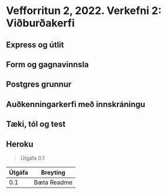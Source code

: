 # Vefforritun 2, 2022. Verkefni 2: Viðburðakerfi

## Express og útlit

## Form og gagnavinnsla

## Postgres grunnur

## Auðkenningarkerfi með innskráningu

## Tæki, tól og test

## Heroku

> Útgáfa 0.1

| Útgáfa | Breyting      |
| ------ | ------------- |
| 0.1    | Bæta Readme   |